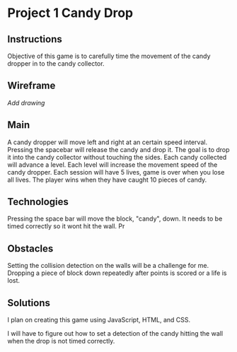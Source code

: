 # Project 1 Candy Drop


## Instructions
Objective of this game is to carefully time the movement of the candy dropper in to the candy collector.

## Wireframe
*Add drawing*


## Main
A candy dropper will move left and right at an certain speed interval. Pressing the spacebar will release the candy and drop it. The goal is to drop it into the candy collector without touching the sides. Each candy collected will advance a level. Each level will increase the movement speed of the candy dropper. Each session will have 5 lives, game is over when you lose all lives. The player wins when they have caught 10 pieces of candy.

## Technologies
Pressing the space bar will move the block, "candy", down. It needs to be timed correctly so it wont hit the wall. Pr

## Obstacles
Setting the collision detection on the walls will be a challenge for me. Dropping a piece of block down repeatedly after points is scored or a life is lost.


## Solutions
I plan on creating this game using JavaScript, HTML, and CSS.

I will have to figure out how to set a detection of the candy hitting the wall when the drop is not timed correctly.

